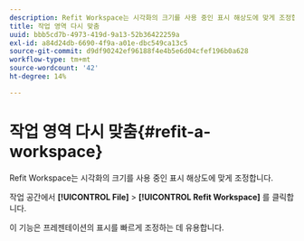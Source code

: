 ```yaml
---
description: Refit Workspace는 시각화의 크기를 사용 중인 표시 해상도에 맞게 조정합니다.
title: 작업 영역 다시 맞춤
uuid: bbb5cd7b-4973-419d-9a13-52b36422259a
exl-id: a84d24db-6690-4f9a-a01e-dbc549ca13c5
source-git-commit: d9df90242ef96188f4e4b5e6d04cfef196b0a628
workflow-type: tm+mt
source-wordcount: '42'
ht-degree: 14%

---
```


# 작업 영역 다시 맞춤{#refit-a-workspace}

Refit Workspace는 시각화의 크기를 사용 중인 표시 해상도에 맞게 조정합니다.

작업 공간에서 **[!UICONTROL File]** > **[!UICONTROL Refit Workspace]** 를 클릭합니다.

이 기능은 프레젠테이션의 표시를 빠르게 조정하는 데 유용합니다.
